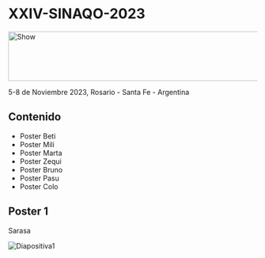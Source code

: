# XXIV-SINAQO-2023

<img alt="Show" src="https://github.com/Sarotti-Lab/XXIV-SINAQO-2023/assets/101182775/eb84d5ae-ff25-4d51-a054-6638c6336780" width="578" height="100"/>

5-8 de Noviembre 2023, Rosario - Santa Fe - Argentina

## Contenido 
* Poster Beti
* Poster Mili
* Poster Marta
* Poster Zequi
* Poster Bruno
* Poster Pasu
* Poster Colo

## Poster 1
Sarasa

![Diapositiva1](https://github.com/Sarotti-Lab/XXIV-SINAQO-2023/assets/101182775/6d3e77c2-f866-4822-8091-416e200af60b)
